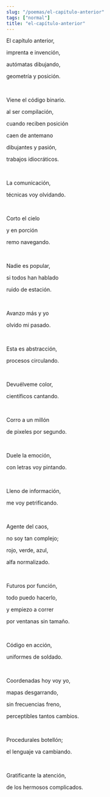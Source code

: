 ```yaml
---
slug: "/poemas/el-capitulo-anterior"
tags: ["normal"]
title: "el-capítulo-anterior"
---
```

El capítulo anterior,

imprenta e invención,

autómatas dibujando,

geometría y posición.

&nbsp;

Viene el código binario.

al ser compilación,

cuando reciben posición

caen de antemano

dibujantes y pasión,

trabajos idiocráticos.

&nbsp;

La comunicación,

técnicas voy olvidando.

&nbsp;

Corto el cielo 

y en porción

remo navegando.

&nbsp;

Nadie es popular,

si todos han hablado

ruido de estación.

&nbsp;

Avanzo más y yo

olvido mi pasado.

&nbsp;

Esta es abstracción,

procesos circulando.

&nbsp;

Devuélveme color,

científicos cantando.

&nbsp;

Corro a un millón

de pixeles por segundo.

&nbsp;

Duele la emoción,

con letras voy pintando.

&nbsp;

Lleno de información,

me voy petrificando.

&nbsp;

Agente del caos,

no soy tan complejo;

rojo, verde, azul,

alfa normalizado.

&nbsp;

Futuros por función,

todo puedo hacerlo,

y empiezo a correr

por ventanas sin tamaño.

&nbsp;

Código en acción,

uniformes de soldado.

&nbsp;

Coordenadas hoy voy yo,

mapas desgarrando,

sin frecuencias freno,

perceptibles tantos cambios.

&nbsp;

Procedurales botellón;

el lenguaje va cambiando.

&nbsp;

Gratificante la atención,

de los hermosos complicados.